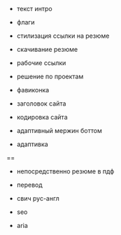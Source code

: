 + текст интро

+ флаги

+ стилизация ссылки на резюме

+ скачивание резюме

+ рабочие ссылки

- решение по проектам

- фавиконка

+ заголовок сайта

+ кодировка сайта

- адаптивный мержин боттом

- адаптивка

==

- непосредственно резюме в пдф

- перевод

- свич рус-англ

- seo

- aria




